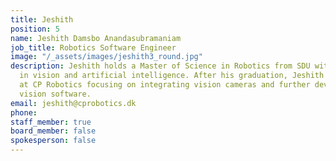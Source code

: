 ```yaml
---
title: Jeshith
position: 5
name: Jeshith Damsbo Anandasubramaniam
job_title: Robotics Software Engineer
image: "/_assets/images/jeshith3_round.jpg"
description: Jeshith holds a Master of Science in Robotics from SDU with specialty
  in vision and artificial intelligence. After his graduation, Jeshith has been working
  at CP Robotics focusing on integrating vision cameras and further developing the
  vision software.
email: jeshith@cprobotics.dk
phone: 
staff_member: true
board_member: false
spokesperson: false
---
```


